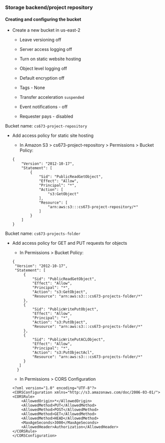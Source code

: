 ### Storage backend/project repository

#### Creating and configuring the bucket

* Create a new bucket in us-east-2

    * Leave versioning off
    
    * Server access logging off

    * Turn on static website hosting

    * Object level logging off

    * Default encryption off

    * Tags - None

    * Transfer acceleration `suspended`

    * Event notifications - off

    * Requester pays - disabled

Bucket name: `cs673-project-repository`


* Add access policy for static site hosting

    * In Amazon S3 > cs673-project-repository > Permissions > Bucket Policy:

    ```
    {
        "Version": "2012-10-17",
        "Statement": [
            {
                "Sid": "PublicReadGetObject",
                "Effect": "Allow",
                "Principal": "*",
                "Action": [
                    "s3:GetObject"
                ],
                "Resource": [
                    "arn:aws:s3:::cs673-project-repository/*"
                ]
            }
        ]
    }
    ```

Bucket name: `cs673-projects-folder`

* Add access policy for GET and PUT requests for objects
   
   * In Permissions > Bucket Policy:
   
   ```
   {
    "Version": "2012-10-17",
    "Statement": [
        {
            "Sid": "PublicReadGetObject",
            "Effect": "Allow",
            "Principal": "*",
            "Action": "s3:GetObject",
            "Resource": "arn:aws:s3:::cs673-projects-folder/*"
        },
        {
            "Sid": "PublicWritePutObject",
            "Effect": "Allow",
            "Principal": "*",
            "Action": "s3:PutObject",
            "Resource": "arn:aws:s3:::cs673-projects-folder/*"
        },
        {
            "Sid": "PublicWritePutACLObject",
            "Effect": "Allow",
            "Principal": "*",
            "Action": "s3:PutObjectAcl",
            "Resource": "arn:aws:s3:::cs673-projects-folder/*"
        }
      ]
     }
   ```
   
   * In Permissions > CORS Configuration
   
   ```
   <?xml version="1.0" encoding="UTF-8"?>
   <CORSConfiguration xmlns="http://s3.amazonaws.com/doc/2006-03-01/">
   <CORSRule>
       <AllowedOrigin>*</AllowedOrigin>
       <AllowedMethod>PUT</AllowedMethod>
       <AllowedMethod>POST</AllowedMethod>
       <AllowedMethod>GET</AllowedMethod>
       <AllowedMethod>HEAD</AllowedMethod>
       <MaxAgeSeconds>3000</MaxAgeSeconds>
       <AllowedHeader>Authorization</AllowedHeader>
   </CORSRule>
   </CORSConfiguration>
   ```



